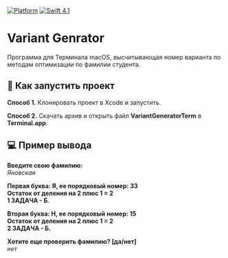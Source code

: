 [![Platform](https://img.shields.io/badge/platform-macOS-green.svg)]()
[![Swift 4.1](https://img.shields.io/badge/Swift-4.1-orange.svg)](https://swift.org)
# Variant Genrator
Программа для Терминала macOS, высчитывающая номер варианта по методам оптимизации по фамилии студента.

## 🔧 Как запустить проект

**Способ 1.** Клонировать проект в Xcode и запустить.

**Способ 2.** Скачать архив и открыть файл **VariantGeneratorTerm** в **Terminal.app**.

## 💻 Пример вывода
**Введите свою фамилию:** <br />
*Яновская* <br />

**Первая буква: Я, ее порядковый номер: 33** <br />
**Остаток от деления на 2 плюс 1 = 2** <br />
**1 ЗАДАЧА - Б.** <br />

**Вторая буква: Н, ее порядковый номер: 15** <br />
**Остаток от деления на 2 плюс 1 = 2** <br />
**2 ЗАДАЧА - Б.** <br />

**Хотите еще проверить фамилию? [да/нет]** <br />
*нет*
